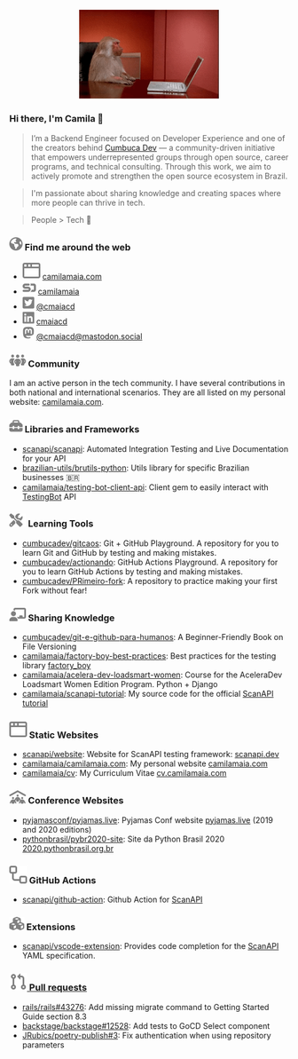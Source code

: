 <p align="center">
 <img
      width="50%"
      src="images/monkey.gif" />
</p>

### Hi there, I'm Camila 👋

> I’m a Backend Engineer focused on Developer Experience and one of the creators behind
> [Cumbuca Dev][cumbuca.dev] — a community-driven initiative that empowers underrepresented groups through open source, career programs, and technical consulting. Through this work, we aim to actively promote and strengthen the open source ecosystem in Brazil.

> I'm passionate about sharing knowledge and creating spaces where more people can thrive in tech.

> People > Tech 💜

### ![globe-icon][] Find me around the web

* ![browser-icon][] [camilamaia.com][camilamaia.com-website]
* ![speakerdeck-icon][] [camilamaia][speakerdeck]
* ![twitter-icon][] [@cmaiacd][twitter]
* ![linkedin-icon][] [cmaiacd][linkedin]
* ![mastodon-icon][] [@cmaiacd@mastodon.social][mastodon]

### ![people-group-icon][] Community

I am an active person in the tech community. I have several contributions in
both national and international scenarios. They are all listed on my personal website: [camilamaia.com][appearances].

### ![toolbox-icon][] Libraries and Frameworks

* [scanapi/scanapi][scanapi]: Automated Integration Testing and Live Documentation for your API
* [brazilian-utils/brutils-python][brutils]: Utils library for specific Brazilian businesses 🇧🇷
* [camilamaia/testing-bot-client-api][testingbot-client-api]: Client gem to easily interact with [TestingBot][testingbot] API

### ![screwdriver-wrench-icon][] Learning Tools

* [cumbucadev/gitcaos][gitcaos]: Git + GitHub Playground. A repository for you to learn Git and GitHub by testing and making mistakes.
* [cumbucadev/actionando][actionando]: GitHub Actions Playground. A repository for you to learn GitHub Actions by testing and making mistakes.
* [cumbucadev/PRimeiro-fork][PRimeiro-fork]: A repository to practice making your first Fork without fear!

### ![chalkboard-user-icon][] Sharing Knowledge

* [cumbucadev/git-e-github-para-humanos][git-e-github-para-humanos]: A Beginner-Friendly Book on File Versioning
* [camilamaia/factory-boy-best-practices][factory-boy-best-practices]: Best practices for the testing library [factory_boy][factory-boy]
* [camilamaia/acelera-dev-loadsmart-women][acelera-dev]: Course for the AceleraDev Loadsmart Women Edition Program. Python + Django
* [camilamaia/scanapi-tutorial][scanapi-tutorial]: My source code for the official [ScanAPI tutorial][scanapi-tutorial-website]

### ![browser-icon][] Static Websites

* [scanapi/website][scanapi-website-repo]: Website for ScanAPI testing framework: [scanapi.dev][scanapi-website]
* [camilamaia/camilamaia.com][camilamaia.com]: My personal website [camilamaia.com][camilamaia.com-website]
* [camilamaia/cv][my-cv]: My Curriculum Vitae [cv.camilamaia.com][my-cv-website]

### ![people-roof-icon][] Conference Websites

* [pyjamasconf/pyjamas.live][pyjamas.live]: Pyjamas Conf website [pyjamas.live][pyjamas.live-website] (2019 and 2020 editions)
* [pythonbrasil/pybr2020-site][pybr2020]: Site da Python Brasil 2020 [2020.pythonbrasil.org.br][pybr2020-website]

### ![workflow-icon][] GitHub Actions

* [scanapi/github-action][scanapi-gha]: Github Action for [ScanAPI][scanapi-website]

### ![cubes-icon][] Extensions

* [scanapi/vscode-extension][scanapi-vscode-extension]: Provides code completion for the [ScanAPI][scanapi-website] YAML specification.

### [![pr-icon][] Pull requests][my-prs]

* [rails/rails#43276][rails/rails#43276]: Add missing migrate command to Getting
Started Guide section 8.3
* [backstage/backstage#12528]: Add tests to GoCD Select component
* [JRubics/poetry-publish#3][JRubics/poetry-publish#3]: Fix authentication when using repository parameters

[browser-icon]: /images/browser.svg "Browser Icon"
[chalkboard-user-icon]: /images/chalkboard-user.svg "Sharing Knowledge"
[cubes-icon]: /images/cubes.svg "Extensions"
[globe-icon]: /images/globe.svg "Find me around the web"
[linkedin-icon]: /images/linkedin.svg "LinkedIn"
[mastodon-icon]: /images/mastodon.svg "Mastodon"
[people-group-icon]: /images/people-group.svg "Community"
[people-roof-icon]: /images/people-roof.svg "Conference Websites"
[pr-icon]: /images/git-pull-request.svg "Pull Requests"
[screwdriver-wrench-icon]: /images/screwdriver-wrench.svg "Learning Tools"
[speakerdeck-icon]: /images/speakerdeck.svg "Speaker Deck"
[toolbox-icon]: /images/toolbox.svg "Libraries and Frameworks"
[twitter-icon]: /images/twitter.svg "Twitter"
[workflow-icon]: /images/workflow.svg "GitHub Actions"

[acelera-dev]: https://github.com/camilamaia/acelera-dev-loadsmart-women
[actionando]: https://github.com/cumbucadev/actionando
[appearances]: https://camilamaia.com/appearances
[backstage/backstage#12528]: https://github.com/backstage/backstage/pull/12528
[brutils]: https://github.com/brazilian-utils/brutils-python
[camilamaia.com-website]: https://camilamaia.com
[camilamaia.com]: https://github.com/camilamaia/camilamaia.com
[cumbuca.dev]: https://cumbuca.dev
[factory-boy-best-practices]: https://github.com/camilamaia/factory-boy-best-practices
[factory-boy]: https://factoryboy.readthedocs.io/en/stable/
[git-e-github-para-humanos]: https://github.com/cumbucadev/git-e-github-para-humanos
[gitcaos]: https://github.com/cumbucadev/gitcaos
[JRubics/poetry-publish#3]: https://github.com/JRubics/poetry-publish/pull/3
[linkedin]: http://linkedin.com/in/cmaiacd/
[mastodon]: https://mastodon.social/@cmaiacd
[my-cv-website]: https://cv.camilamaia.com
[my-cv]: https://github.com/camilamaia/cv
[my-prs]: https://github.com/search?q=sort%3Areactions-%2B1+author%3Acamilamaia+type%3Apr+-user%3Acamilamaia&type=pullrequests "pull requests"
[PRimeiro-fork]: https://github.com/cumbucadev/PRimeiro-fork
[pybr2020-website]: https://2020.pythonbrasil.org.br
[pybr2020]: https://github.com/pythonbrasil/pybr2020-site
[pyjamas.live-website]: https://pyjamas.live
[pyjamas.live]: https://github.com/pyjamasconf/pyjamas.live
[rails/rails#43276]: https://github.com/rails/rails/pull/43276
[scanapi-gha]: https://github.com/scanapi/github-action
[scanapi-tutorial-website]: https://scanapi.dev/tutorials/step01.html
[scanapi-tutorial]: https://github.com/camilamaia/scanapi-tutorial
[scanapi-vscode-extension]: https://github.com/scanapi/vscode-extension
[scanapi-website-repo]: https://github.com/scanapi/website
[scanapi-website]: https://scanapi.dev
[scanapi]: https://github.com/scanapi/scanapi/
[speakerdeck]: http://speakerdeck.com/camilamaia
[testingbot-client-api]: https://github.com/camilamaia/testing-bot-client-api
[testingbot]: https://testingbot.com/
[twitter]: https://twitter.com/cmaiacd
